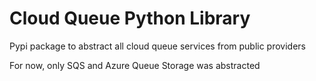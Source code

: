 # Cloud Queue Python Library

Pypi package to abstract all cloud queue services from public providers

For now, only SQS and Azure Queue Storage was abstracted